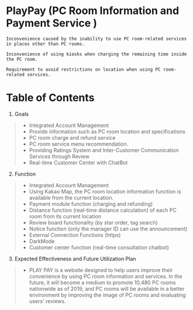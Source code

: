 # PlayPay (PC Room Information and Payment Service )

<pre><code>Inconvenience caused by the inability to use PC room-related services in places other than PC rooms.</code></pre>
<pre><code>Inconvenience of using kiosks when charging the remaining time inside the PC room.</code></pre>
<pre><code>Requirement to avoid restrictions on location when using PC room-related services.</code></pre>

# Table of Contents

1. Goals 
>* Integrated Account Management
>* Provide information such as PC room location and specifications
>* PC room charge and refund service
>* PC room service menu recommendation.
>* Providing Ratings System and Inter-Customer Communication Services through Review
>* Real-time Customer Center with ChatBot

2. Function
>* Integrated Account Management
>* Using Kakao Map, the PC room location information function is available from the current location.
>* Payment module function (charging and refunding)
>* Distance function (real-time distance calculation) of each PC room from its current location
>* Review board functionality (by star order, tag search)
>* Notice function (only the manager ID can use the announcement)
>* External Connection Functions (https)
>* DarkMode
>* Customer center function (real-time consultation chatbot)

3. Expected Effectiveness and Future Utilization Plan
>* PLAY PAY is a website designed to help users improve their convenience by using PC room information and services. In the future, it will become a medium to promote 10,480 PC rooms nationwide as of 2019, and PC rooms will be available in a better environment by improving the image of PC rooms and evaluating users' reviews.
